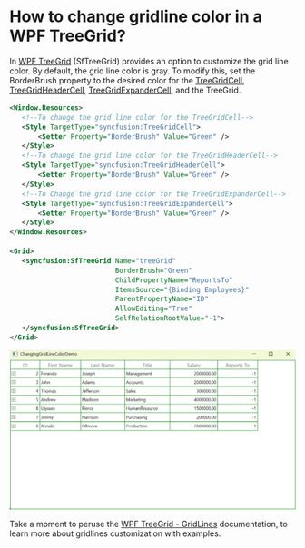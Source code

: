 # How to change gridline color in a WPF TreeGrid?

In [WPF TreeGrid](https://www.syncfusion.com/wpf-controls/treegrid) (SfTreeGrid) provides an option to customize the grid line color. By default, the grid line color is gray. To modify this, set the BorderBrush property  to the desired color for the [TreeGridCell](https://help.syncfusion.com/cr/wpf/Syncfusion.UI.Xaml.TreeGrid.TreeGridCell.html), [TreeGridHeaderCell](https://help.syncfusion.com/cr/wpf/Syncfusion.UI.Xaml.TreeGrid.TreeGridHeaderCell.html), [TreeGridExpanderCell](https://help.syncfusion.com/cr/wpf/Syncfusion.UI.Xaml.TreeGrid.TreeGridExpanderCell.html), and the TreeGrid.

 ```xml
<Window.Resources>
    <!--To change the grid line color for the TreeGridCell-->
    <Style TargetType="syncfusion:TreeGridCell">
        <Setter Property="BorderBrush" Value="Green" />
    </Style>
    <!--To change the grid line color for the TreeGridHeaderCell-->
    <Style TargetType="syncfusion:TreeGridHeaderCell">
        <Setter Property="BorderBrush" Value="Green" />
    </Style>
    <!--To Change the grid line color for the TreeGridExpanderCell-->
    <Style TargetType="syncfusion:TreeGridExpanderCell">
        <Setter Property="BorderBrush" Value="Green" />
    </Style>
</Window.Resources>

<Grid>
    <syncfusion:SfTreeGrid Name="treeGrid"    
                           BorderBrush="Green"
                           ChildPropertyName="ReportsTo"
                           ItemsSource="{Binding Employees}"
                           ParentPropertyName="ID"
                           AllowEditing="True"
                           SelfRelationRootValue="-1">
    </syncfusion:SfTreeGrid>
</Grid> 
 ```
 ![Changing the GridLine Color](ChangingGridLineColor.png)

Take a moment to peruse the [WPF TreeGrid - GridLines](https://help.syncfusion.com/wpf/treegrid/gridlines) documentation, to learn more about gridlines customization with examples.
